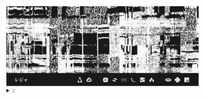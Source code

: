 <img src="./banner.png">
<details><summary> :: </summary>
<!--START_SECTION:waka-->

```
From: 09 August 2024 - To: 26 February 2025

Total Time: 1,101 hrs 6 mins

Python                     328 hrs 55 mins ///////------------------   27.49 %
PHP                        189 hrs 7 mins  ////---------------------   15.81 %
Markdown                   145 hrs 25 mins ///----------------------   12.15 %
Other                      95 hrs 22 mins  //-----------------------   07.97 %
```

<!--END_SECTION:waka-->
</details>
